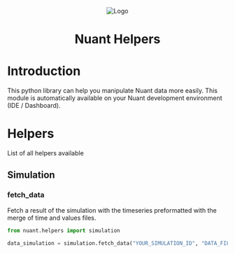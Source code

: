 <div align="center">
  <img src="https://cdn.prod.website-files.com/6645c2bf1d8a88dfb078b41d/6645d629b58f71cda23ae53e_Logotype-Nuant.svg" alt="Logo">
  <h1>Nuant Helpers</h1>
</div>

# Introduction

This python library can help you manipulate Nuant data more easily.
This module is automatically available on your Nuant development environment (IDE / Dashboard).

# Helpers

List of all helpers available

## Simulation

### fetch_data

Fetch a result of the simulation with the timeseries preformatted with the merge of time and values files.

```python
from nuant.helpers import simulation

data_simulation = simulation.fetch_data("YOUR_SIMULATION_ID", "DATA_FILE_NAME", "YOUR_API_KEY")
```
